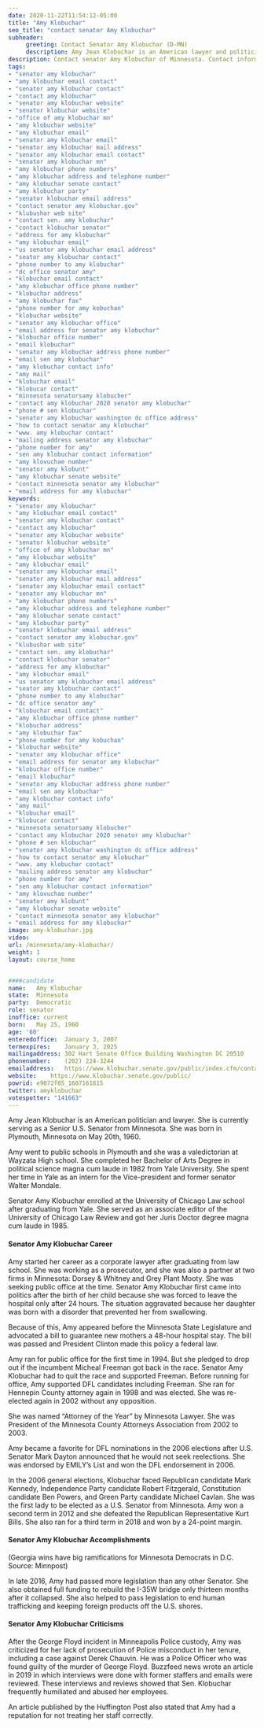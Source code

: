 ```yaml
---
date: 2020-11-22T11:54:12-05:00
title: "Amy Klobuchar"
seo_title: "contact senator Amy Klobuchar"
subheader:
     greeting: Contact Senator Amy Klobuchar (D-MN)
     description: Amy Jean Klobuchar is an American lawyer and politician serving as the senior United States senator from Minnesota since 2007. A member of the Minnesota Democratic–Farmer–Labor Party, Minnesota's affiliate of the Democratic Party, she previously served as the Hennepin County attorney.
description: Contact senator Amy Klobuchar of Minnesota. Contact information for Amy Klobuchar includes email address, phone number, and mailing address.
tags:
- "senator amy klobuchar"
- "amy klobuchar email contact"
- "senator amy klobuchar contact"
- "contact amy klobuchar"
- "senator amy klobuchar website"
- "senator klobuchar website"
- "office of amy klobuchar mn"
- "amy klobuchar website"
- "amy klobuchar email"
- "senator amy klobuchar email"
- "senator amy klobuchar mail address"
- "senator amy klobuchar email contact"
- "senator amy klobuchar mn"
- "amy klobuchar phone numbers"
- "amy klobuchar address and telephone number"
- "amy klobuchar senate contact"
- "amy klobuchar party"
- "senator klobuchar email address"
- "contact senator amy klobuchar.gov"
- "klubushar web site"
- "contact sen. amy klobuchar"
- "contact klobuchar senator"
- "address for amy klobuchar"
- "amy klobuchar email"
- "us senator amy klobuchar email address"
- "seator amy klobuchar contact"
- "phone number to amy klobuchar"
- "dc office senator amy"
- "klobuchar email contact"
- "amy klobuchar office phone number"
- "klobuchar address"
- "amy klobuchar fax"
- "phone number for amy kobuchan"
- "klobuchar website"
- "senator amy klobuchar office"
- "email address for senator amy klobuchar"
- "klobuchar office number"
- "email klobuchar"
- "senator amy klobuchar address phone number"
- "email sen amy klobuchar"
- "amy klobuchar contact info"
- "amy mail"
- "klobuchar email"
- "klobucar contact"
- "minnesota senatorsamy klobucher"
- "contact amy klobuchar 2020 senator amy klobuchar"
- "phone # sen klobuchar"
- "senator amy klobuchar washington dc office address"
- "how to contact senator amy klobuchar"
- "www. amy klobuchar contact"
- "mailing address senator amy klobuchar"
- "phone number for amy"
- "sen amy klobuchar contact information"
- "amy klovuchae number"
- "senator amy klobunt"
- "amy klobuchar senate website"
- "contact minnesota senator amy klobuchar"
- "email address for amy klobuchar"
keywords:
- "senator amy klobuchar"
- "amy klobuchar email contact"
- "senator amy klobuchar contact"
- "contact amy klobuchar"
- "senator amy klobuchar website"
- "senator klobuchar website"
- "office of amy klobuchar mn"
- "amy klobuchar website"
- "amy klobuchar email"
- "senator amy klobuchar email"
- "senator amy klobuchar mail address"
- "senator amy klobuchar email contact"
- "senator amy klobuchar mn"
- "amy klobuchar phone numbers"
- "amy klobuchar address and telephone number"
- "amy klobuchar senate contact"
- "amy klobuchar party"
- "senator klobuchar email address"
- "contact senator amy klobuchar.gov"
- "klubushar web site"
- "contact sen. amy klobuchar"
- "contact klobuchar senator"
- "address for amy klobuchar"
- "amy klobuchar email"
- "us senator amy klobuchar email address"
- "seator amy klobuchar contact"
- "phone number to amy klobuchar"
- "dc office senator amy"
- "klobuchar email contact"
- "amy klobuchar office phone number"
- "klobuchar address"
- "amy klobuchar fax"
- "phone number for amy kobuchan"
- "klobuchar website"
- "senator amy klobuchar office"
- "email address for senator amy klobuchar"
- "klobuchar office number"
- "email klobuchar"
- "senator amy klobuchar address phone number"
- "email sen amy klobuchar"
- "amy klobuchar contact info"
- "amy mail"
- "klobuchar email"
- "klobucar contact"
- "minnesota senatorsamy klobucher"
- "contact amy klobuchar 2020 senator amy klobuchar"
- "phone # sen klobuchar"
- "senator amy klobuchar washington dc office address"
- "how to contact senator amy klobuchar"
- "www. amy klobuchar contact"
- "mailing address senator amy klobuchar"
- "phone number for amy"
- "sen amy klobuchar contact information"
- "amy klovuchae number"
- "senator amy klobunt"
- "amy klobuchar senate website"
- "contact minnesota senator amy klobuchar"
- "email address for amy klobuchar"
image: amy-klobuchar.jpg
video: 
url: /minnesota/amy-klobuchar/
weight: 1
layout: course_home


####candidate
name:	Amy Klobuchar
state:	Minnesota
party:	Democratic
role: senator
inoffice: current
born:	May 25, 1960 
age: '60'
enteredoffice:	January 3, 2007
termexpires:	January 3, 2025
mailingaddress:	302 Hart Senate Office Building Washington DC 20510
phonenumber:	(202) 224-3244
emailaddress:	https://www.klobuchar.senate.gov/public/index.cfm/contact
website:	https://www.klobuchar.senate.gov/public/
powrid: e9072f05_1607161815
twitter: amyklobuchar
votespotter: "141663"
---
```

Amy Jean Klobuchar is an American politician and lawyer. She is currently serving as a Senior U.S. Senator from Minnesota. She was born in Plymouth, Minnesota on May 20th, 1960.

Amy went to public schools in Plymouth and she was a valedictorian at Wayzata High school. She completed her Bachelor of Arts Degree in political science magna cum laude in 1982 from Yale University. She spent her time in Yale as an intern for the Vice-president and former senator Walter Mondale.

Senator Amy Klobuchar enrolled at the University of Chicago Law school after graduating from Yale. She served as an associate editor of the University of Chicago Law Review and got her Juris Doctor degree magna cum laude in 1985.

#### Senator Amy Klobuchar Career
Amy started her career as a corporate lawyer after graduating from law school. She was working as a prosecutor, and she was also a partner at two firms in Minnesota: Dorsey & Whitney and Grey Plant Mooty. She was seeking public office at the time. 
Senator Amy Klobuchar first came into politics after the birth of her child because she was forced to leave the hospital only after 24 hours. The situation aggravated because her daughter was born with a disorder that prevented her from swallowing. 

Because of this, Amy appeared before the Minnesota State Legislature and advocated a bill to guarantee new mothers a 48-hour hospital stay. The bill was passed and President Clinton made this policy a federal law. 

Amy ran for public office for the first time in 1994. But she pledged to drop out if the incumbent Micheal Freeman got back in the race. Senator Amy Klobuchar had to quit the race and supported Freeman. 
Before running for office, Amy supported DFL candidates including Freeman. She ran for Hennepin County attorney again in 1998 and was elected. She was re-elected again in 2002 without any opposition. 

She was named “Attorney of the Year” by Minnesota Lawyer. She was President of the Minnesota County Attorneys Association from 2002 to 2003. 

Amy became a favorite for DFL nominations in the 2006 elections after U.S. Senator Mark Dayton announced that he would not seek reelections. She was endorsed by EMILY’s List and won the DFL endorsement in 2006. 

In the 2006 general elections, Klobuchar faced Republican candidate Mark Kennedy, Independence Party candidate Robert Fitzgerald, Constitution candidate Ben Powers, and Green Party candidate Michael Cavlan. She was the first lady to be elected as a U.S. Senator from Minnesota. 
Amy won a second term in 2012 and she defeated the Republican Representative Kurt Bills. She also ran for a third term in 2018 and won by a 24-point margin.

#### Senator Amy Klobuchar Accomplishments

(Georgia wins have big ramifications for Minnesota Democrats in D.C. Source: Minnpost)

In late 2016, Amy had passed more legislation than any other Senator. She also obtained full funding to rebuild the I-35W bridge only thirteen months after it collapsed. She also helped to pass legislation to end human trafficking and keeping foreign products off the U.S. shores.

#### Senator Amy Klobuchar Criticisms

After the George Floyd incident in Minneapolis Police custody, Amy was criticized for her lack of prosecution of Police misconduct in her tenure, including a case against Derek Chauvin. He was a Police Officer who was found guilty of the murder of George Floyd. 
Buzzfeed news wrote an article in 2019 in which interviews were done with former staffers and emails were reviewed. These interviews and reviews showed that Sen. Klobuchar frequently humiliated and abused her employees. 

An article published by the Huffington Post also stated that Amy had a reputation for not treating her staff correctly.
